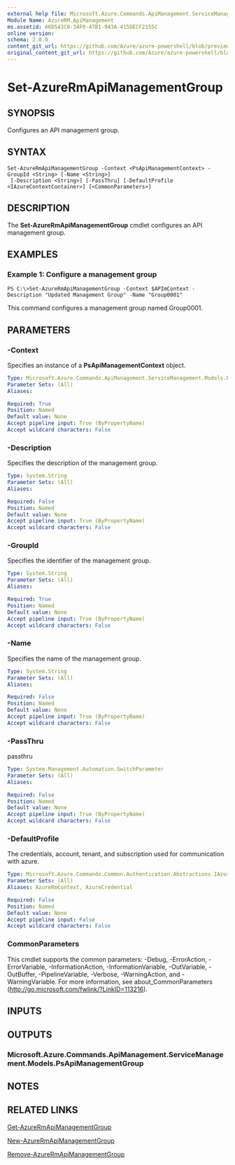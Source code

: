 ```yaml
---
external help file: Microsoft.Azure.Commands.ApiManagement.ServiceManagement.dll-Help.xml
Module Name: AzureRM.ApiManagement
ms.assetid: 66D543C0-34F0-47B1-943A-415DECF2155C
online version:
schema: 2.0.0
content_git_url: https://github.com/Azure/azure-powershell/blob/preview/src/ResourceManager/ApiManagement/Commands.ApiManagement/help/Set-AzureRmApiManagementGroup.md
original_content_git_url: https://github.com/Azure/azure-powershell/blob/preview/src/ResourceManager/ApiManagement/Commands.ApiManagement/help/Set-AzureRmApiManagementGroup.md
---
```


# Set-AzureRmApiManagementGroup

## SYNOPSIS
Configures an API management group.

## SYNTAX

```
Set-AzureRmApiManagementGroup -Context <PsApiManagementContext> -GroupId <String> [-Name <String>]
 [-Description <String>] [-PassThru] [-DefaultProfile <IAzureContextContainer>] [<CommonParameters>]
```

## DESCRIPTION
The **Set-AzureRmApiManagementGroup** cmdlet configures an API management group.

## EXAMPLES

### Example 1: Configure a management group
```
PS C:\>Set-AzureRmApiManagementGroup -Context $APImContext -Description "Updated Management Group" -Name "Group0001"
```

This command configures a management group named Group0001.

## PARAMETERS

### -Context
Specifies an instance of a **PsApiManagementContext** object.

```yaml
Type: Microsoft.Azure.Commands.ApiManagement.ServiceManagement.Models.PsApiManagementContext
Parameter Sets: (All)
Aliases: 

Required: True
Position: Named
Default value: None
Accept pipeline input: True (ByPropertyName)
Accept wildcard characters: False
```

### -Description
Specifies the description of the management group.

```yaml
Type: System.String
Parameter Sets: (All)
Aliases: 

Required: False
Position: Named
Default value: None
Accept pipeline input: True (ByPropertyName)
Accept wildcard characters: False
```

### -GroupId
Specifies the identifier of the management group.

```yaml
Type: System.String
Parameter Sets: (All)
Aliases: 

Required: True
Position: Named
Default value: None
Accept pipeline input: True (ByPropertyName)
Accept wildcard characters: False
```

### -Name
Specifies the name of the management group.

```yaml
Type: System.String
Parameter Sets: (All)
Aliases: 

Required: False
Position: Named
Default value: None
Accept pipeline input: True (ByPropertyName)
Accept wildcard characters: False
```

### -PassThru
passthru

```yaml
Type: System.Management.Automation.SwitchParameter
Parameter Sets: (All)
Aliases: 

Required: False
Position: Named
Default value: None
Accept pipeline input: True (ByPropertyName)
Accept wildcard characters: False
```

### -DefaultProfile
The credentials, account, tenant, and subscription used for communication with azure.

```yaml
Type: Microsoft.Azure.Commands.Common.Authentication.Abstractions.IAzureContextContainer
Parameter Sets: (All)
Aliases: AzureRmContext, AzureCredential

Required: False
Position: Named
Default value: None
Accept pipeline input: False
Accept wildcard characters: False
```

### CommonParameters
This cmdlet supports the common parameters: -Debug, -ErrorAction, -ErrorVariable, -InformationAction, -InformationVariable, -OutVariable, -OutBuffer, -PipelineVariable, -Verbose, -WarningAction, and -WarningVariable. For more information, see about_CommonParameters (<http://go.microsoft.com/fwlink/?LinkID=113216>).

## INPUTS

## OUTPUTS

### Microsoft.Azure.Commands.ApiManagement.ServiceManagement.Models.PsApiManagementGroup

## NOTES

## RELATED LINKS

[Get-AzureRmApiManagementGroup](./Get-AzureRmApiManagementGroup.md)

[New-AzureRmApiManagementGroup](./New-AzureRmApiManagementGroup.md)

[Remove-AzureRmApiManagementGroup](./Remove-AzureRmApiManagementGroup.md)


